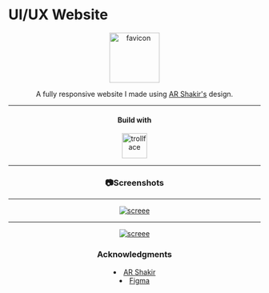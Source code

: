 # UI/UX Website

<div align="center">
  <a href="https://github.com/tarikbzcoglu/gpt3-landingPage-ui-ux">
  <img src="https://i.ibb.co/QMStvWx/ai.png" height="100px" alt="favicon" border="0" />
  </a>

  <p align="center">
  A fully responsive website I made using <a href="https://www.arshakir.com/">AR Shakir's</a> design.
  <hr/>
  <h4 align="center">Build with</h4>
   <img src="https://cdn.icon-icons.com/icons2/2699/PNG/512/reactjs_logo_icon_170805.png" height="50px" alt="trollface" border="0" />
   <hr/>
  </p>
  <h3>📷Screenshots</h3>
  <hr/>
  
<a href=""><img src="https://i.ibb.co/pr2wBSt/1.jpg" alt="screee" border="0" /></a>
<hr/>
<a href=""><img src="https://i.ibb.co/m0zSKgf/2.jpg" alt="screee" border="0" /></a>

<br>
<h3>Acknowledgments</h3>
<li><a href="https://www.arshakir.com/">AR Shakir</a></li>
<li><a href="https://www.figma.com/file/lz9lLpFHMxHm2odnwM3R0z/gpt3?node-id=0%3A1&t=0t6p8BDGmKmeTUci-0">Figma</a></li>
</div>
